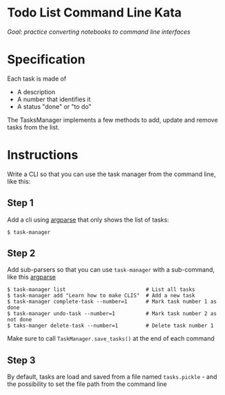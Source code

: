 # Todo List Command Line Kata

*Goal: practice converting notebooks to command line interfaces*

# Specification

Each task is made of

* A description
* A number that identifies it
* A status "done" or "to do"

The TasksManager implements a few methods to add, update and remove tasks from the list.

# Instructions

Write a CLI so that you can use the task manager from the command line, like this:

## Step 1

Add a cli using
[argparse](https://docs.python.org/3/howto/argparse.html#argparse-tutorial)
that only shows the list of tasks:

```
$ task-manager
```

## Step 2

Add sub-parsers so that you can use `task-manager` with a sub-command, like this
[argparse](https://docs.python.org/3/howto/argparse.html#argparse-tutorial)

```
$ task-manager list                          # List all tasks
$ task-manager add "Learn how to make CLIS"  # Add a new task
$ task-manager complete-task --number=1      # Mark task number 1 as done
$ task-manager undo-task --number=1          # Mark task number 2 as not done
$ taks-manger delete-task --number=1         # Delete task number 1
```

Make sure to call `TaskManager.save_tasks()` at the end of each command

## Step 3

By default, tasks are load and saved from a file named `tasks.pickle` - and the possibility
to set the file path from the command line
